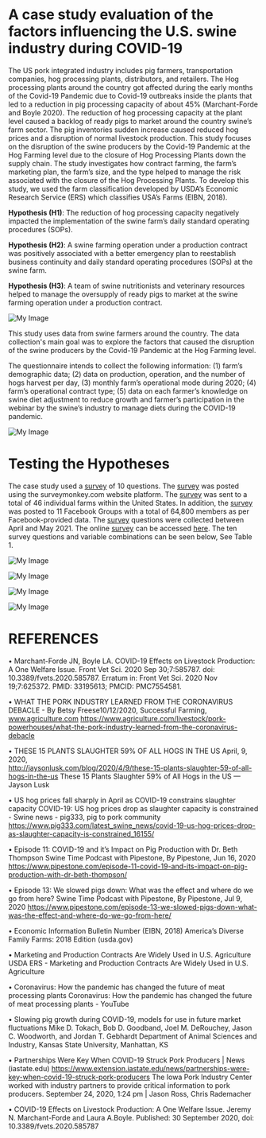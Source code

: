 # A case study evaluation of the factors influencing the U.S. swine industry during COVID-19

The US pork integrated industry includes pig farmers, transportation companies, hog processing plants, distributors, and retailers.
The Hog processing plants around the country got affected during the early months of the Covid-19 Pandemic due to Covid-19 outbreaks inside the plants that led to a reduction in pig processing capacity of about 45% (Marchant-Forde and Boyle 2020).
The reduction of hog processing capacity at the plant level caused a backlog of ready pigs to market around the country swine’s farm sector.
The pig inventories sudden increase caused reduced hog prices and a disruption of normal livestock production.
This study focuses on the disruption of the swine producers by the Covid-19 Pandemic at the Hog Farming level due to the closure of Hog Processing Plants down the supply chain. The study investigates how contract farming, the farm’s marketing plan, the farm’s size, and the type helped to manage the risk associated with the closure of the Hog Processing Plants. To develop this study, we used the farm classification developed by USDA’s Economic Research Service (ERS) which classifies USA’s Farms (EIBN, 2018).

**Hypothesis (H1)**: The reduction of hog processing capacity negatively impacted the implementation of the swine farm’s daily standard operating procedures (SOPs).

**Hypothesis (H2)**: A swine farming operation under a production contract was positively associated with a better emergency plan to reestablish business continuity and daily standard operating procedures (SOPs) at the swine farm.

**Hypothesis (H3)**: A team of swine nutritionists and veterinary resources helped to manage the oversupply of ready pigs to market at the swine farming operation under a production contract.

![My Image](BAN-701-FIG-001.jpg)

This study uses data from swine farmers around the country. The data collection's main goal was to explore the factors that caused the disruption of the swine producers by the Covid-19 Pandemic at the Hog Farming level.

The questionnaire intends to collect the following information: (1) farm’s demographic data; (2) data on production, operation, and the number of hogs harvest per day, (3) monthly farm’s operational mode during 2020; (4) farm’s operational contract type; (5) data on each farmer’s knowledge on swine diet adjustment to reduce growth and farmer’s participation in the webinar by the swine’s industry to manage diets during the COVID-19 pandemic.

![My Image](BAN-701-FIG-002.jpg)

# Testing the Hypotheses

The case study used a [survey](https://www.surveymonkey.com/r/995CQV3) of 10 questions. The [survey](https://www.surveymonkey.com/r/995CQV3) was posted using the surveymonkey.com website platform. The [survey](https://www.surveymonkey.com/r/995CQV3) was sent to a total of 46 individual farms within the United States. In addition, the [survey](https://www.surveymonkey.com/r/995CQV3) was posted to 11 Facebook Groups with a total of 64,800 members as per Facebook-provided data. The [survey](https://www.surveymonkey.com/r/995CQV3) questions were collected between April and May 2021. The online [survey](https://www.surveymonkey.com/r/995CQV3) can be accessed [here](https://www.surveymonkey.com/r/995CQV3). The ten survey questions and variable combinations can be seen below, See Table 1.

![My Image](BAN-701-Table1-R.jpg)

![My Image](BAN-701-Table2-R.jpg)

![My Image](BAN-701-Table3-R.jpg)

![My Image](BAN-701-Table4-R.jpg)

# REFERENCES

•	Marchant-Forde JN, Boyle LA. COVID-19 Effects on Livestock Production: A One Welfare Issue. Front Vet Sci. 2020 Sep 30;7:585787. doi: 10.3389/fvets.2020.585787. Erratum in: Front Vet Sci. 2020 Nov 19;7:625372. PMID: 33195613; PMCID: PMC7554581. 

•	WHAT THE PORK INDUSTRY LEARNED FROM THE CORONAVIRUS DEBACLE - By Betsy Freese10/12/2020, Successful Farming, www.agriculture.com 
https://www.agriculture.com/livestock/pork-powerhouses/what-the-pork-industry-learned-from-the-coronavirus-debacle 

•	THESE 15 PLANTS SLAUGHTER 59% OF ALL HOGS IN THE US 
April, 9, 2020,  
http://jaysonlusk.com/blog/2020/4/9/these-15-plants-slaughter-59-of-all-hogs-in-the-us 
These 15 Plants Slaughter 59% of All Hogs in the US — Jayson Lusk 

•	US hog prices fall sharply in April as COVID-19 constrains slaughter capacity 
COVID-19: US hog prices drop as slaughter capacity is constrained - Swine news - pig333, pig to pork community 
https://www.pig333.com/latest_swine_news/covid-19-us-hog-prices-drop-as-slaughter-capacity-is-constrained_16155/ 

•	Episode 11: COVID-19 and it’s Impact on Pig Production with Dr. Beth Thompson 
Swine Time Podcast with Pipestone, By Pipestone, Jun 16, 2020 
https://www.pipestone.com/episode-11-covid-19-and-its-impact-on-pig-production-with-dr-beth-thompson/ 

•	Episode 13: We slowed pigs down: What was the effect and where do we go from here? 
Swine Time Podcast with Pipestone, By Pipestone, Jul 9, 2020 
https://www.pipestone.com/episode-13-we-slowed-pigs-down-what-was-the-effect-and-where-do-we-go-from-here/ 

•	Economic Information Bulletin Number (EIBN, 2018) 
America’s Diverse Family Farms: 2018 Edition (usda.gov) 

•	Marketing and Production Contracts Are Widely Used in U.S. Agriculture 
USDA ERS - Marketing and Production Contracts Are Widely Used in U.S. Agriculture 

•	Coronavirus: How the pandemic has changed the future of meat processing plants 
Coronavirus: How the pandemic has changed the future of meat processing plants - YouTube 

•	Slowing pig growth during COVID-19, models for use in future market fluctuations Mike D. Tokach, Bob D. Goodband, Joel M. DeRouchey, Jason C. Woodworth, and Jordan T. Gebhardt Department of Animal Sciences and Industry, Kansas State University, Manhattan, KS

•	Partnerships Were Key When COVID-19 Struck Pork Producers | News (iastate.edu)
https://www.extension.iastate.edu/news/partnerships-were-key-when-covid-19-struck-pork-producers The Iowa Pork Industry Center worked with industry partners to provide critical information to pork producers. September 24, 2020, 1:24 pm | Jason Ross, Chris Rademacher

•	COVID-19 Effects on Livestock Production: A One Welfare Issue. Jeremy N. Marchant-Forde and Laura A.Boyle. Published: 30 September 2020, doi: 10.3389/fvets.2020.585787


